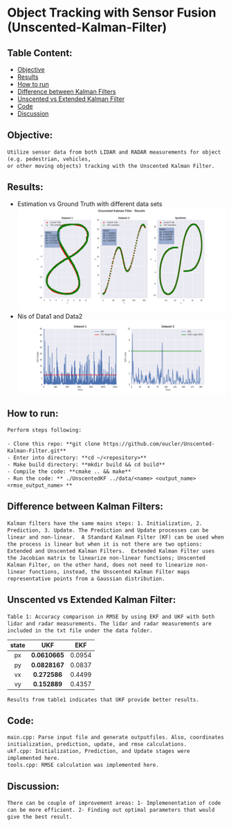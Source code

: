 # Object Tracking with Sensor Fusion (Unscented-Kalman-Filter)

## Table Content: ##
- [Objective](#objective)
- [Results](#results)
- [How to run](#howto)
- [Difference between Kalman Filters](#filters)
- [Unscented vs Extended Kalman Filter](#vs)
- [Code](#code)
- [Discussion](#discussion)


## Objective: <a name="objective"></a>

	Utilize sensor data from both LIDAR and RADAR measurements for object (e.g. pedestrian, vehicles, 
	or other moving objects) tracking with the Unscented Kalman Filter.

## Results: <a name="results"></a>

- Estimation vs Ground Truth with different data sets
![](images/estimation_Vs_groundtruth_Vis.png) 
- Nis of Data1 and Data2
![](images/nis_Vis.png)

## How to run: <a name="howto"></a>

	Perform steps following:

	- Clone this repo: **git clone https://github.com/oucler/Unscented-Kalman-Filter.git**
	- Enter into directory: **cd ~/<repository>**
	- Make build directory: **mkdir build && cd build**
	- Compile the code: **cmake .. && make**
	- Run the code: ** ./UnscentedKF ../data/<name> <output_name> <rmse_output_name> **
	
## Difference between Kalman Filters: <a name="difference"></a>

	Kalman filters have the same mains steps: 1. Initialization, 2. Prediction, 3. Update. The Prediction and Update processes can be linear and non-linear.  A Standard Kalman Filter (KF) can be used when the process is linear but when it is not there are two options: Extended and Unscented Kalman Filters.  Extended Kalman Filter uses the Jacobian matrix to linearize non-linear functions; Unscented Kalman Filter, on the other hand, does not need to linearize non-linear functions, instead, the Unscented Kalman Filter maps representative points from a Gaussian distribution.
	
## Unscented vs Extended Kalman Filter: <a name="vs"></a>

	Table 1: Accuracy comparison in RMSE by using EKF and UKF with both lidar and radar measurements. The lidar and radar measurements are included in the txt file under the data folder.

|            state        |  UKF          |    EKF     |
|:-----------------------:|:-------------:|:----------:|
|            px           | **0.0610665** |  0.0954 |
|            py           | **0.0828167** |  0.0837 |
|            vx           | **0.272586**  |  0.4499  |
|            vy           | **0.152889**  |  0.4357  |

	Results from table1 indicates that UKF provide better results.
	
## Code: <a name="code"></a>
	main.cpp: Parse input file and generate outputfiles. Also, coordinates initialization, prediction, update, and rmse calculations.
	ukf.cpp: Initialization, Prediction, and Update stages were implemented here.
	tools.cpp: RMSE calculation was implemented here.	
	
## Discussion: <a name="discussion"></a>

	There can be couple of improvement areas: 1- Implemenentation of code can be more efficient. 2- Finding out optimal parameters that would give the best result.
	